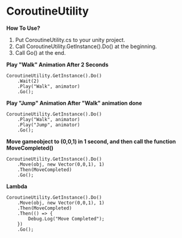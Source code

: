 # CoroutineUtility

**How To Use?**

1. Put CoroutineUtility.cs to your unity project.
2. Call CoroutineUtility.GetInstance().Do() at the beginning.
3. Call Go() at the end.

**Play "Walk" Animation After 2 Seconds**
```csharp==
CoroutineUtility.GetInstance().Do()
    .Wait(2)
    .Play("Walk", animator)
    .Go();
```

**Play "Jump" Animation After "Walk" animation done**
```csharp==
CoroutineUtility.GetInstance().Do()
    .Play("Walk", animator)
    .Play("Jump", animator)
    .Go();
```

**Move gameobject to (0,0,1) in 1 second, and then call the function MoveCompleted()** 
```csharp==
CoroutineUtility.GetInstance().Do()
    .Move(obj, new Vector(0,0,1), 1)
    .Then(MoveCompleted)
    .Go();
```

**Lambda** 
```csharp==
CoroutineUtility.GetInstance().Do()
    .Move(obj, new Vector(0,0,1), 1)
    .Then(MoveCompleted)
    .Then(() => {
        Debug.Log("Move Completed");
    })
    .Go();
```
